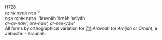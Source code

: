 <body>
  <p>H728<br>  אניּה    אורנה    ארונה <sup> o</sup><br> אֲרַונָה  אוֹרנָה  אַנִיָה  ‎  ‘ăravnâh  ‘ôrnâh  ‘anı̂yâh  <br><i>ar-av-naw‘,</i> <i>ore-naw‘,</i> <i>ar-nee-yaw‘ </i><br>All forms by orthographical variation for <a href="h0711.htm">711</a>  <i>Aravnah</i> (or <i>Arnijah</i> or <i>Ornah</i>), a Jebusite: - Araunah.<br></p>
 </body>
